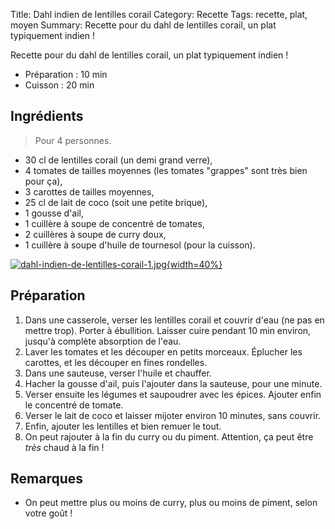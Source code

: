 Title: Dahl indien de lentilles corail
Category: Recette
Tags: recette, plat, moyen
Summary: Recette pour du dahl de lentilles corail, un plat typiquement indien !

Recette pour du dahl de lentilles corail, un plat typiquement indien !

- Préparation : 10 min
- Cuisson : 20 min

## Ingrédients
> Pour 4 personnes.

- 30 cl de lentilles corail (un demi grand verre),
- 4 tomates de tailles moyennes (les tomates "grappes" sont très bien pour ça),
- 3 carottes de tailles moyennes,
- 25 cl de lait de coco (soit une petite brique),
- 1 gousse d'ail,
- 1 cuillère à soupe de concentré de tomates,
- 2 cuillères à soupe de curry doux,
- 1 cuillère à soupe d'huile de tournesol (pour la cuisson).

[![dahl-indien-de-lentilles-corail-1.jpg]({filename}images/dahl-indien-de-lentilles-corail-1.jpg){width=40%}]({filename}images/dahl-indien-de-lentilles-corail-1.jpg)

## Préparation
1. Dans une casserole, verser les lentilles corail et couvrir d'eau (ne pas en mettre trop). Porter à ébullition. Laisser cuire pendant 10 min environ, jusqu'à complète absorption de l'eau.
2. Laver les tomates et les découper en petits morceaux. Éplucher les carottes, et les découper en fines rondelles.
3. Dans une sauteuse, verser l'huile et chauffer.
4. Hacher la gousse d'ail, puis l'ajouter dans la sauteuse, pour une minute.
5. Verser ensuite les légumes et saupoudrer avec les épices. Ajouter enfin le concentré de tomate.
6. Verser le lait de coco et laisser mijoter environ 10 minutes, sans couvrir.
7. Enfin, ajouter les lentilles et bien remuer le tout.
8. On peut rajouter à la fin du curry ou du piment. Attention, ça peut être *très* chaud à la fin !

## Remarques
- On peut mettre plus ou moins de curry, plus ou moins de piment, selon votre goût !
